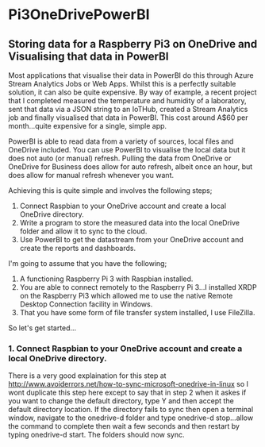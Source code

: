 # Pi3OneDrivePowerBI
## Storing data for a Raspberry Pi3 on OneDrive and Visualising that data in PowerBI

Most applications that visualise their data in PowerBI do this through Azure Stream Analytics Jobs or Web Apps.  Whilst this is a perfectly suitable solution, it can also be quite expensive.  By way of example, a recent project that I completed measured the temperature and humidity of a laboratory, sent that data via a JSON string to an IoTHub, created a Stream Analytics job and finally visualised that data in PowerBI.  This cost around A$60 per month...quite expensive for a single, simple app.

PowerBI is able to read data from a variety of sources, local files and OneDrive included.  You can use PowerBI to visualise the local data but it does not auto (or manual) refresh.  Pulling the data from OneDrive or OneDrive for Business does allow for auto refresh, albeit once an hour, but does allow for manual refresh whenever you want.

Achieving this is quite simple and involves the following steps;
  1. Connect Raspbian to your OneDrive account and create a local OneDrive directory.
  2. Write a program to store the measured data into the local OneDrive folder and allow it to sync to the cloud.
  3. Use PowerBI to get the datastream from your OneDrive account and create the reports and dashboards.
  
I'm going to assume that you have the following;

  1. A functioning Raspberry Pi 3 with Raspbian installed.  
  2. You are able to connect remotely to the Raspberry Pi 3...I installed XRDP on the Raspberry Pi3 which allowed me to use the native Remote Desktop Connection facility in Windows.  
  3. That you have some form of file transfer system installed, I use FileZilla.

So let's get started...

### 1. Connect Raspbian to your OneDrive account and create a local OneDrive directory.
   
   There is a very good explaination for this step at http://www.avoiderrors.net/how-to-sync-microsoft-onedrive-in-linux so I wont duplicate this step here except to say that in step 2 when it askes if you want to change the default directory, type Y and then accept the default directory location.  If the directory fails to sync then open a terminal window, navigate to the onedrive-d folder and type onedrive-d stop...allow the command to complete then wait a few seconds and then restart by typing onedrive-d start.  The folders should now sync.
